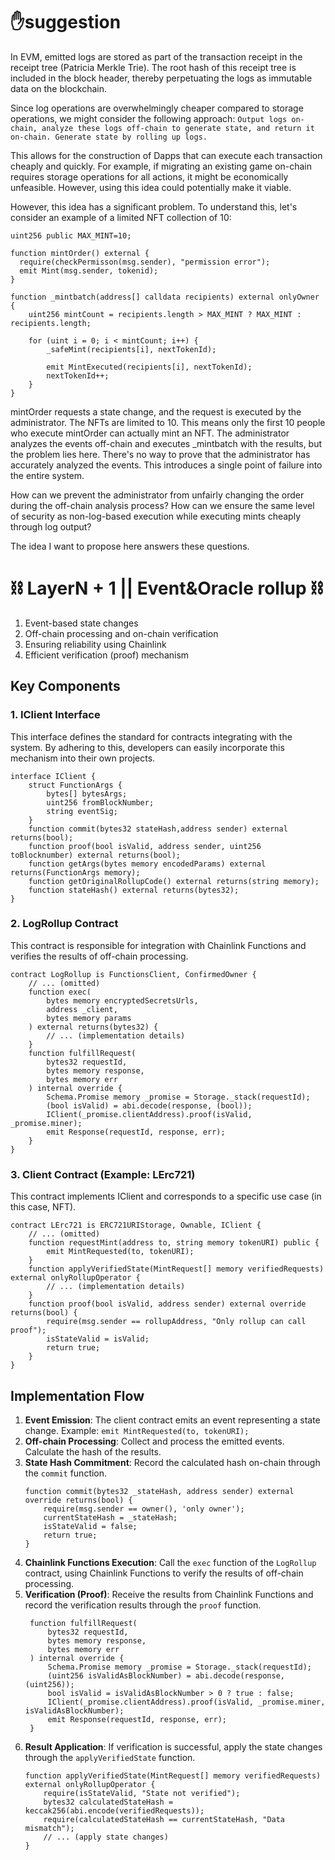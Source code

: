 # ✋suggestion

In EVM, emitted logs are stored as part of the transaction receipt in the receipt tree (Patricia Merkle Trie). The root hash of this receipt tree is included in the block header, thereby perpetuating the logs as immutable data on the blockchain.

Since log operations are overwhelmingly cheaper compared to storage operations, we might consider the following approach:
`Output logs on-chain, analyze these logs off-chain to generate state, and return it on-chain. Generate state by rolling up logs.`

This allows for the construction of Dapps that can execute each transaction cheaply and quickly. For example, if migrating an existing game on-chain requires storage operations for all actions, it might be economically unfeasible. However, using this idea could potentially make it viable.

However, this idea has a significant problem. To understand this, let's consider an example of a limited NFT collection of 10:

```solidity
uint256 public MAX_MINT=10;

function mintOrder() external {
  require(checkPermisson(msg.sender), "permission error");
  emit Mint(msg.sender, tokenid);
}

function _mintbatch(address[] calldata recipients) external onlyOwner {
    uint256 mintCount = recipients.length > MAX_MINT ? MAX_MINT : recipients.length;
    
    for (uint i = 0; i < mintCount; i++) {
        _safeMint(recipients[i], nextTokenId);
        
        emit MintExecuted(recipients[i], nextTokenId);
        nextTokenId++;
    }
}

```

mintOrder requests a state change, and the request is executed by the administrator. The NFTs are limited to 10. This means only the first 10 people who execute mintOrder can actually mint an NFT. The administrator analyzes the events off-chain and executes _mintbatch with the results, but the problem lies here. There's no way to prove that the administrator has accurately analyzed the events. This introduces a single point of failure into the entire system.

How can we prevent the administrator from unfairly changing the order during the off-chain analysis process? How can we ensure the same level of security as non-log-based execution while executing mints cheaply through log output?

The idea I want to propose here answers these questions.



# ⛓️ LayerN + 1 || Event&Oracle rollup ⛓️
1. Event-based state changes
2. Off-chain processing and on-chain verification
3. Ensuring reliability using Chainlink
4. Efficient verification (proof) mechanism

## Key Components
### 1. IClient Interface
This interface defines the standard for contracts integrating with the system. By adhering to this, developers can easily incorporate this mechanism into their own projects.
```solidity
interface IClient {
    struct FunctionArgs {
        bytes[] bytesArgs;
        uint256 fromBlockNumber;
        string eventSig;
    }
    function commit(bytes32 stateHash,address sender) external returns(bool);
    function proof(bool isValid, address sender, uint256 toBlocknumber) external returns(bool);
    function getArgs(bytes memory encodedParams) external returns(FunctionArgs memory);
    function getOriginalRollupCode() external returns(string memory);
    function stateHash() external returns(bytes32);
}
```

### 2. LogRollup Contract
This contract is responsible for integration with Chainlink Functions and verifies the results of off-chain processing.
```solidity
contract LogRollup is FunctionsClient, ConfirmedOwner {
    // ... (omitted)
    function exec(
        bytes memory encryptedSecretsUrls,
        address _client,
        bytes memory params
    ) external returns(bytes32) {
        // ... (implementation details)
    }
    function fulfillRequest(
        bytes32 requestId,
        bytes memory response,
        bytes memory err
    ) internal override {
        Schema.Promise memory _promise = Storage._stack(requestId);
        (bool isValid) = abi.decode(response, (bool));
        IClient(_promise.clientAddress).proof(isValid, _promise.miner);
        emit Response(requestId, response, err);
    }
}
```

### 3. Client Contract (Example: LErc721)
This contract implements IClient and corresponds to a specific use case (in this case, NFT).
```solidity
contract LErc721 is ERC721URIStorage, Ownable, IClient {
    // ... (omitted)
    function requestMint(address to, string memory tokenURI) public {
        emit MintRequested(to, tokenURI);
    }
    function applyVerifiedState(MintRequest[] memory verifiedRequests) external onlyRollupOperator {
        // ... (implementation details)
    }
    function proof(bool isValid, address sender) external override returns(bool) {
        require(msg.sender == rollupAddress, "Only rollup can call proof");
        isStateValid = isValid;
        return true;
    }
}
```

## Implementation Flow
1. **Event Emission**: The client contract emits an event representing a state change.
   Example: `emit MintRequested(to, tokenURI);`
2. **Off-chain Processing**: Collect and process the emitted events. Calculate the hash of the results.
3. **State Hash Commitment**: Record the calculated hash on-chain through the `commit` function.
   ```solidity
   function commit(bytes32 _stateHash, address sender) external override returns(bool) {
       require(msg.sender == owner(), 'only owner');
       currentStateHash = _stateHash;
       isStateValid = false;
       return true;
   }
   ```
4. **Chainlink Functions Execution**: Call the `exec` function of the `LogRollup` contract, using Chainlink Functions to verify the results of off-chain processing.
5. **Verification (Proof)**: Receive the results from Chainlink Functions and record the verification results through the `proof` function.
   ```solidity
    function fulfillRequest(
        bytes32 requestId,
        bytes memory response,
        bytes memory err
    ) internal override {
        Schema.Promise memory _promise = Storage._stack(requestId);
        (uint256 isValidAsBlockNumber) = abi.decode(response, (uint256));
        bool isValid = isValidAsBlockNumber > 0 ? true : false;
        IClient(_promise.clientAddress).proof(isValid, _promise.miner, isValidAsBlockNumber);
        emit Response(requestId, response, err);
    }
   ```
6. **Result Application**: If verification is successful, apply the state changes through the `applyVerifiedState` function.
   ```solidity
   function applyVerifiedState(MintRequest[] memory verifiedRequests) external onlyRollupOperator {
       require(isStateValid, "State not verified");
       bytes32 calculatedStateHash = keccak256(abi.encode(verifiedRequests));
       require(calculatedStateHash == currentStateHash, "Data mismatch");
       // ... (apply state changes)
   }
   ```
